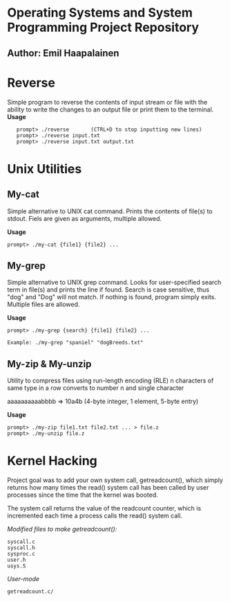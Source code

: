 # Operating Systems and System Programming Project Repository
## Author: Emil Haapalainen

# Reverse

Simple program to reverse the contents of input stream or file with the ability to write the changes to an output file or print them to the terminal.
**Usage**

       prompt> ./reverse       (CTRL+D to stop inputting new lines)
       prompt> ./reverse input.txt
       prompt> ./reverse input.txt output.txt

# Unix Utilities
## My-cat

Simple alternative to UNIX cat command. Prints the contents of file(s) to stdout.
Fiels are given as arguments, multiple allowed.

**Usage**
```
prompt> ./my-cat {file1} {file2} ...
```

## My-grep

Simple alternative to UNIX grep command.
Looks for user-specified search term in file(s) and prints the line if found.
Search is case sensitive, thus "dog" and "Dog" will not match.
If nothing is found, program simply exits.
Multiple files are allowed.

**Usage**
```
prompt> ./my-grep {search} {file1} {file2} ...

Example: ./my-grep "spaniel" "dogBreeds.txt"
```

## My-zip & My-unzip

Utility to compress files using run-length encoding (RLE)
n characters of same type in a row converts to number n and single character

aaaaaaaaaabbbb => 10a4b (4-byte integer, 1 element, 5-byte entry)

**Usage**
```
prompt> ./my-zip file1.txt file2.txt ... > file.z
prompt> ./my-unzip file.z
```

# Kernel Hacking

Project goal was to add your own system call, getreadcount(), which simply returns how many times the read() system call has been called by user processes since the time that the kernel was booted.

The system call returns the value of the readcount counter, which is incremented each time a process calls the read() system call.

*Modified files to make getreadcount():*

```
syscall.c
syscall.h
sysproc.c
user.h
usys.S
```
*User-mode*
```
getreadcount.c/
```

